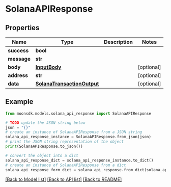 # SolanaAPIResponse

## Properties

| Name        | Type                                                      | Description | Notes       |
| ----------- | --------------------------------------------------------- | ----------- | ----------- |
| **success** | **bool**                                                  |             |             |
| **message** | **str**                                                   |             |             |
| **body**    | [**InputBody**](InputBody.md)                             |             | \[optional] |
| **address** | **str**                                                   |             | \[optional] |
| **data**    | [**SolanaTransactionOutput**](SolanaTransactionOutput.md) |             | \[optional] |

## Example

```python
from moonsdk.models.solana_api_response import SolanaAPIResponse

# TODO update the JSON string below
json = "{}"
# create an instance of SolanaAPIResponse from a JSON string
solana_api_response_instance = SolanaAPIResponse.from_json(json)
# print the JSON string representation of the object
print(SolanaAPIResponse.to_json())

# convert the object into a dict
solana_api_response_dict = solana_api_response_instance.to_dict()
# create an instance of SolanaAPIResponse from a dict
solana_api_response_form_dict = solana_api_response.from_dict(solana_api_response_dict)
```

[\[Back to Model list\]](./#documentation-for-models) [\[Back to API list\]](./#documentation-for-api-endpoints) [\[Back to README\]](./)
